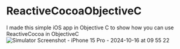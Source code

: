 # ReactiveCocoaObjectiveC
I made this simple iOS app in Objective C to show how you can use ReactiveCocoa in ObjectiveC
![Simulator Screenshot - iPhone 15 Pro - 2024-10-16 at 09 55 22](https://github.com/user-attachments/assets/81fb4e16-c584-4cdc-8f3d-8eae06877483)
